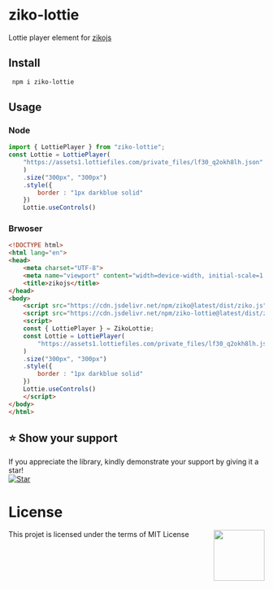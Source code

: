 # ziko-lottie 
Lottie player element for [zikojs](https://github.com/zakarialaoui10/ziko.js)
## Install
```bash
 npm i ziko-lottie
```
## Usage 

### Node 

```js
import { LottiePlayer } from "ziko-lottie";
const Lottie = LottiePlayer(
    "https://assets1.lottiefiles.com/private_files/lf30_q2okh8lh.json"
    )
    .size("300px", "300px")
    .style({
        border : "1px darkblue solid"
    })
    Lottie.useControls()
```

### Brwoser 
```html
<!DOCTYPE html>
<html lang="en">
<head>
    <meta charset="UTF-8">
    <meta name="viewport" content="width=device-width, initial-scale=1.0">
    <title>zikojs</title>
</head>
<body>
    <script src="https://cdn.jsdelivr.net/npm/ziko@latest/dist/ziko.js"></script>
    <script src="https://cdn.jsdelivr.net/npm/ziko-lottie@latest/dist/ziko-lottie.js"></script>
    <script>
    const { LottiePlayer } = ZikoLottie;
    const Lottie = LottiePlayer(
        "https://assets1.lottiefiles.com/private_files/lf30_q2okh8lh.json"
    )
    .size("300px", "300px")
    .style({
        border : "1px darkblue solid"
    })
    Lottie.useControls()
    </script>
</body>
</html>
```

## ⭐️ Show your support <a name="support"></a>

If you appreciate the library, kindly demonstrate your support by giving it a star!<br>
[![Star](https://img.shields.io/github/stars/zakarialaoui10/ziko-lottie?style=social)](https://github.com/zakarialaoui10/ziko-lottie)

# License 
This projet is licensed under the terms of MIT License 
<img src="https://img.shields.io/github/license/zakarialaoui10/zikojs?color=rgb%2820%2C21%2C169%29" width="100" align="right">